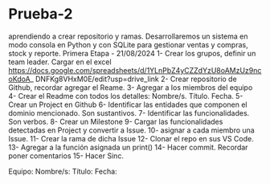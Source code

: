 # Prueba-2
aprendiendo a crear repositorio y ramas.
Desarrollaremos un sistema en modo consola en Python y con SQLite para gestionar ventas
y compras, stock y reporte.
Primera Etapa - 21/08/2024
1- Crear los grupos, definir un team leader. Cargar en el excel
https://docs.google.com/spreadsheets/d/1YLnPbZ4yCZZdYzU8oAMzUz9ncoKdoA_
DNFKg8VHxM0E/edit?usp=drive_link
2- Crear repositorio de Github, recordar agregar el Reame.
3- Agregar a los miembros del equipo
4- Crear el Readme con todos los detalles:
Nombre/s.
Título.
Fecha.
5- Crear un Project en Github
6- Identificar las entidades que componen el dominio mencionado. Son sustantivos.
7- Identificar las funcionalidades. Son verbos.
8- Crear un Milestone
9- Cargar las funcionalidades detectadas en Project y convertir a Issue.
10- asignar a cada miembro una Issue.
11- Crear la rama de dicha Issue
12- Clonar el repo en sus VS Code.
13- Agregar a la función asignada un print()
14- Hacer commit. Recordar poner comentarios
15- Hacer Sinc.

Equipo:
Nombre/s:
Título:
Fecha:
